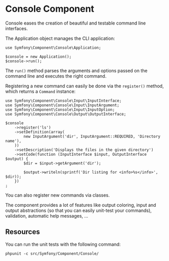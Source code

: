 Console Component
=================

Console eases the creation of beautiful and testable command line interfaces.

The Application object manages the CLI application:

    use Symfony\Component\Console\Application;

    $console = new Application();
    $console->run();

The ``run()`` method parses the arguments and options passed on the command
line and executes the right command.

Registering a new command can easily be done via the ``register()`` method,
which returns a ``Command`` instance:

    use Symfony\Component\Console\Input\InputInterface;
    use Symfony\Component\Console\Input\InputArgument;
    use Symfony\Component\Console\Input\InputOption;
    use Symfony\Component\Console\Output\OutputInterface;

    $console
        ->register('ls')
        ->setDefinition(array(
            new InputArgument('dir', InputArgument::REQUIRED, 'Directory name'),
        ))
        ->setDescription('Displays the files in the given directory')
        ->setCode(function (InputInterface $input, OutputInterface $output) {
            $dir = $input->getArgument('dir');

            $output->writeln(sprintf('Dir listing for <info>%s</info>', $dir));
        })
    ;

You can also register new commands via classes.

The component provides a lot of features like output coloring, input and
output abstractions (so that you can easily unit-test your commands),
validation, automatic help messages, ...

Resources
---------

You can run the unit tests with the following command:

    phpunit -c src/Symfony/Component/Console/
